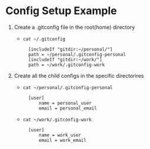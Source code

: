 # Config Setup Example

1. Create a .gitconfig file in the root(home) directory 
    * `cat ~/.gitconfig`
    
            [includeIf "gitdir:~/personal/"]
            path = ~/personal/.gitconfig-personal  
            [includeIf "gitdir:~/work/"]
            path = ~/work/.gitconfig-work

2. Create all the child configs in the specific directorires
    * `cat ~/personal/.gitconfig-personal`

            [user] 
                name = personal_user
                email = personal_email

    * `cat ~/work/.gitconfig-work`

            [user] 
                name = work_user
                email = work_email
    